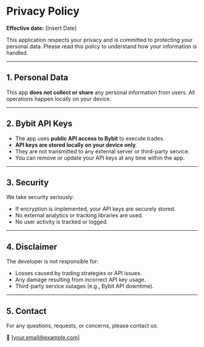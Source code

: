 # Privacy Policy

**Effective date:** [Insert Date]

This application respects your privacy and is committed to protecting your personal data. Please read this policy to understand how your information is handled.

---

## 1. Personal Data

This app **does not collect or share** any personal information from users. All operations happen locally on your device.

---

## 2. Bybit API Keys

- The app uses **public API access to Bybit** to execute trades.
- **API keys are stored locally on your device only**.
- They are not transmitted to any external server or third-party service.
- You can remove or update your API keys at any time within the app.

---

## 3. Security

We take security seriously:
- If encryption is implemented, your API keys are securely stored.
- No external analytics or tracking libraries are used.
- No user activity is tracked or logged.

---

## 4. Disclaimer

The developer is not responsible for:
- Losses caused by trading strategies or API issues.
- Any damage resulting from incorrect API key usage.
- Third-party service outages (e.g., Bybit API downtime).

---

## 5. Contact

For any questions, requests, or concerns, please contact us:

📧 [your.email@example.com]
